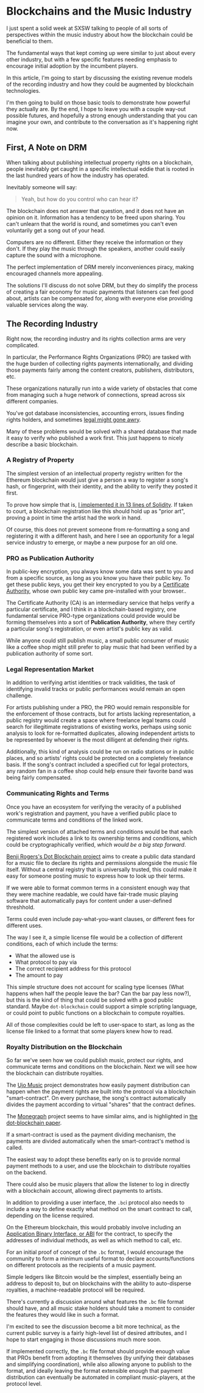 # Blockchains and the Music Industry

I just spent a solid week at SXSW talking to people of all sorts of perspectives within the music industry about how the blockchain could be beneficial to them.

The fundamental ways that kept coming up were similar to just about every other industry, but with a few specific features needing emphasis to encourage initial adoption by the incumbent players.

In this article, I'm going to start by discussing the existing revenue models of the recording industry and how they could be augmented by blockchain technologies.

I'm then going to build on those basic tools to demonstrate how powerful they actually are. By the end, I hope to leave you with a couple way-out possible futures, and hopefully a strong enough understanding that you can imagine your own, and contribute to the conversation as it's happening right now.

## First, A Note on DRM

When talking about publishing intellectual property rights on a blockchain, people inevitably get caught in a specific intellectual eddie that is rooted in the last hundred years of how the industry has operated.

Inevitably someone will say:

> Yeah, but how do you control who can hear it?

The blockchain does not answer that question, and it does not have an opinion on it. Information has a tendency to be freed upon sharing. You can't unlearn that the world is round, and sometimes you can't even voluntarily get a song out of your head.

Computers are no different. Either they receive the information or they don't. If they play the music through the speakers, another could easily capture the sound with a microphone.

The perfect implementation of DRM merely inconveniences piracy, making encouraged channels more appealing.

The solutions I'll discuss do not solve DRM, but they do simplify the process of creating a fair economy for music payments that listeners can feel good about, artists can be compensated for, along with everyone else providing valuable services along the way.

## The Recording Industry

Right now, the recording industry and its rights collection arms are very complicated.

In particular, the Performance Rights Organizations (PRO) are tasked with the huge burden of collecting rights payments internationally, and dividing those payments fairly among the content creators, publishers, distributors, etc.

These organizations naturally run into a wide variety of obstacles that come from managing such a huge network of connections, spread across six different companies.

You've got database inconsistencies, accounting errors, issues finding rights holders, and sometimes [legal might gone awry](http://www.nytimes.com/1996/12/17/nyregion/ascap-asks-royalties-from-girl-scouts-and-regrets-it.html?pagewanted=all).

Many of these problems would be solved with a shared database that made it easy to verify who published a work first. This just happens to nicely describe a basic blockchain.

### A Registry of Property

The simplest version of an intellectual property registry written for the Ethereum blockchain would just give a person a way to register a song's hash, or fingerprint, with their identity, and the ability to verify they posted it first.

To prove how simple that is, [I implemented it in 13 lines of Solidity](https://github.com/flyswatter/ip-registry/blob/master/contracts/IpRegistry.sol). If taken to court, a blockchain registration like this should hold up as "prior art", proving a point in time the artist had the work in hand.

Of course, this does not prevent someone from re-formatting a song and registering it with a different hash, and here I see an opportunity for a legal service industry to emerge, or maybe a new purpose for an old one.

### PRO as Publication Authority

In public-key encryption, you always know some data was sent to you and from a specific source, as long as you know you have their public key. To get these public keys, you get their key encrypted to you by a [Certificate Authority](https://en.wikipedia.org/wiki/Certificate_authority), whose own public key came pre-installed with your browser..

The Certificate Authority (CA) is an intermediary service that helps verify a particular certificate, and I think in a blockchain-based registry, one fundamental service PRO-type organizations could provide would be forming themselves into a sort of **Publication Authority**, where they certify a particular song's registration, or even artist's public key as valid.

While anyone could still publish music, a small public consumer of music like a coffee shop might still prefer to play music that had been verified by a publication authority of some sort.

### Legal Representation Market

In addition to verifying artist identities or track validities, the task of identifying invalid tracks or public performances would remain an open challenge.

For artists publishing under a PRO, the PRO would remain responsible for the enforcement of those contracts, but for artists lacking representation, a public registry would create a space where freelance legal teams could search for illegitimate registrations of existing works, perhaps using sonic analysis to look for re-formatted duplicates, allowing independent artists to be represented by whoever is the most dilligent at defending their rights.

Additionally, this kind of analysis could be run on radio stations or in public places, and so artists' rights could be protected on a completely freelance basis. If the song's contract included a specified cut for legal protectors, any random fan in a coffee shop could help ensure their favorite band was being fairly compensated.

### Communicating Rights and Terms

Once you have an ecosystem for verifying the veracity of a published work's registration and payment, you have a verified public place to communicate terms and conditions of the linked work.

The simplest version of attached terms and conditions would be that each registered work includes a link to its ownership terms and conditions, which could be cryptographically verified, *which would be a big step forward*.

[Benji Rogers's Dot Blockchain project](http://www.dotblockchain.info/) aims to create a public data standard for a music file to declare its rights and permissions alongside the music file itself. Without a central registry that is universally trusted, this could make it easy for someone posting music to express how to look up their terms.

If we were able to format common terms in a consistent enough way that they were machine readable, we could have fair-trade music playing software that automatically pays for content under a user-defined threshhold.

Terms could even include pay-what-you-want clauses, or different fees for different uses.

The way I see it, a simple license file would be a collection of different conditions, each of which include the terms:

 - What the allowed use is
 - What protocol to pay via
 - The correct recipient address for this protocol
 - The amount to pay

This simple structure does not account for scaling type licenses (What happens when half the people leave the bar? Can the bar pay less now?), but this is the kind of thing that could be solved with a good public standard. Maybe `dot-blockchain` could support a simple scripting language, or could point to public functions on a blockchain to compute royalties.

All of those complexities could be left to user-space to start, as long as the license file linked to a format that some players knew how to read.

### Royalty Distribution on the Blockchain

So far we've seen how we could publish music, protect our rights, and communicate terms and conditions on the blockchain. Next we will see how the blockchain can distribute royalties.

The [Ujo Music](http://ujomusic.com/) project demonstrates how easily payment distribution can happen when the payment rights are built into the protocol via a blockchain "smart-contract". On every purchase, the song's contract automatically divides the payment according to virtual "shares" that the contract defines.

The [Monegraph](https://monegraph.com) project seems to have similar aims, and is highlighted in [the dot-blockchain paper](https://medium.com/cuepoint/how-the-blockchain-can-change-the-music-industry-part-2-c1fa3bdfa848#.hup3z6xl1).

If a smart-contract is used as the payment dividing mechanism, the payments are divided automatically when the smart-contract's method is called.

The easiest way to adopt these benefits early on is to provide normal payment methods to a user, and use the blockchain to distribute royalties on the backend.

There could also be music players that allow the listener to log in directly with a blockchain account, allowing direct payments to artists.

In addition to providing a user interface, the `.bc`i protocol also needs to include a way to define exactly what method on the smart contract to call, depending on the license required.

On the Ethereum blockchain, this would probably involve including an [Application Binary Interface, or ABI](https://github.com/ethereum/wiki/wiki/Ethereum-Contract-ABI) for the contract, to specify the addresses of individual methods, as well as which method to call, etc.

For an initial proof of concept of the `.bc` format, I would encourage the community to form a minimum useful format to declare accounts/functions on different protocols as the recipients of a music payment.

Simple ledgers like Bitcoin would be the simplest, essentially being an address to deposit to, but on blockchains with the ability to auto-disperse royalties, a machine-readable protocol will be required.

There's currently a discussion around what features the `.bc` file format should have, and all music stake holders should take a moment to consider the features they would like in such a format.

I'm excited to see the discussion become a bit more technical, as the current public survey is a fairly high-level list of desired attributes, and I hope to start engaging in those discussions much more soon.

If implemented correctly, the `.bc` file format should provide enough value that PROs benefit from adopting it themselves (by unifying their databases and simplifying coordination), while also allowing anyone to publish to the format, and ideally leaving the format extensible enough that payment distribution can eventually be automated in compliant music-players, at the protocol level.

























